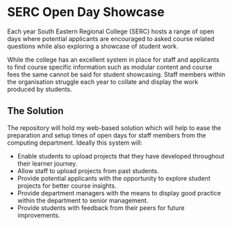# SERC Open Day Showcase
Each year South Eastern Regional College (SERC) hosts a range of open days where potential applicants are encouraged to asked course related questions while also exploring a showcase of student work.  

While the college has an excellent system in place for staff and applicants to find course specific information such as modular content and course fees the same cannot be said for student showcasing. Staff members within the organisation struggle each year to collate and display the work produced by students. 

## The Solution
The repository will hold my web-based solution which will help to ease the preparation and setup times of open days for staff members from the computing department. Ideally this system will: 

- Enable students to upload projects that they have developed throughout their learner journey. 
- Allow staff to upload projects from past students. 
- Provide potential applicants with the opportunity to explore student projects for better course insights.  
- Provide department managers with the means to display good practice within the department to senior management.  
- Provide students with feedback from their peers for future improvements.  
